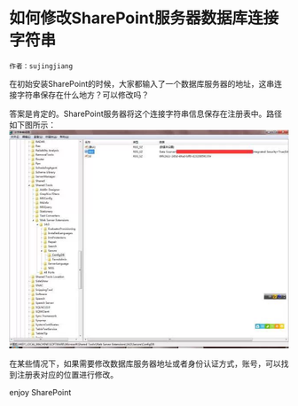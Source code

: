 # 如何修改SharePoint服务器数据库连接字符串
	作者：sujingjiang

在初始安装SharePoint的时候，大家都输入了一个数据库服务器的地址，这串连接字符串保存在什么地方？可以修改吗？

答案是肯定的。SharePoint服务器将这个连接字符串信息保存在注册表中。路径如下图所示：
![](imgs/20150513.001.png)

在某些情况下，如果需要修改数据库服务器地址或者身份认证方式，账号，可以找到注册表对应的位置进行修改。

enjoy SharePoint
